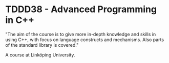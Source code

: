# TDDD38 - Advanced Programming in C++

"The aim of the course is to give more in-depth knowledge and skills in using C++, 
with focus on language constructs and mechanisms. 
Also parts of the standard library is covered."

A course at Linköping University.
